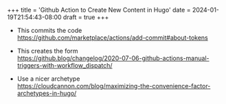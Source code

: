 +++
title = 'Github Action to Create New Content in Hugo'
date = 2024-01-19T21:54:43-08:00
draft = true
+++

- This commits the code  
https://github.com/marketplace/actions/add-commit#about-tokens

- This creates the form  
https://github.blog/changelog/2020-07-06-github-actions-manual-triggers-with-workflow_dispatch/

- Use a nicer archetype  
https://cloudcannon.com/blog/maximizing-the-convenience-factor-archetypes-in-hugo/